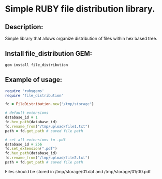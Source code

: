 Simple RUBY file distribution library.
========================================

## Description:

Simple library that allows organize distribution of files within hex based tree.

## Install file_distribution GEM:

```shell
gem install file_distribution
```

## Example of usage:

```ruby
require 'rubygems'
require 'file_distribution'

fd = FileDistribution.new("/tmp/storage")

# default extensions
database_id = 1
fd.hex_path(database_id)
fd.rename_from("/tmp/upload/file1.txt")
path = fd.get_path # saved file path

# set all extensions to .pdf
database_id = 256
fd.set_extension(".pdf")
fd.hex_path(database_id)
fd.rename_from("/tmp/upload/file2.txt")
path = fd.get_path # saved file path
```

Files should be stored in /tmp/storage/01.dat and /tmp/storage/01/00.pdf

